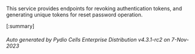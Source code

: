






This service provides endpoints for revoking authentication tokens, and generating unique tokens for reset password operation.

[:summary]

###### Auto generated by Pydio Cells Enterprise Distribution v4.3.1-rc2 on 7-Nov-2023
